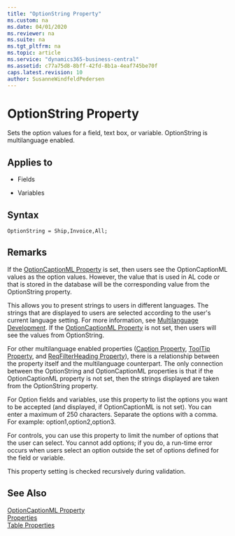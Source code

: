 ```yaml
---
title: "OptionString Property"
ms.custom: na
ms.date: 04/01/2020
ms.reviewer: na
ms.suite: na
ms.tgt_pltfrm: na
ms.topic: article
ms.service: "dynamics365-business-central"
ms.assetid: c77a75d8-8bff-42fd-8b1a-4eaf745be70f
caps.latest.revision: 10
author: SusanneWindfeldPedersen
---
```


 

# OptionString Property
Sets the option values for a field, text box, or variable. OptionString is multilanguage enabled.  

## Applies to  

-   Fields  

-   Variables  

## Syntax
```
OptionString = Ship,Invoice,All;
```

## Remarks  
 If the [OptionCaptionML Property](devenv-optioncaptionml-property.md) is set, then users see the OptionCaptionML values as the option values. However, the value that is used in AL code or that is stored in the database will be the corresponding value from the OptionString property.  

 This allows you to present strings to users in different languages. The strings that are displayed to users are selected according to the user's current language setting. For more information, see [Multilanguage Development](../devenv-Multilanguage-Development.md). If the [OptionCaptionML Property](devenv-optioncaptionml-property.md) is not set, then users will see the values from OptionString.  

 For other multilanguage enabled properties ([Caption Property](devenv-caption-property.md), [ToolTip Property](devenv-tooltip-property.md), and [ReqFilterHeading Property](devenv-reqfilterheading-property.md)), there is a relationship between the property itself and the multilanguage counterpart. The only connection between the OptionString and OptionCaptionML properties is that if the OptionCaptionML property is not set, then the strings displayed are taken from the OptionString property.  

 For Option fields and variables, use this property to list the options you want to be accepted (and displayed, if OptionCaptionML is not set). You can enter a maximum of 250 characters. Separate the options with a comma. For example: option1,option2,option3.  

 For controls, you can use this property to limit the number of options that the user can select. You cannot add options; if you do, a run-time error occurs when users select an option outside the set of options defined for the field or variable.  

 This property setting is checked recursively during validation.  

## See Also  
 [OptionCaptionML Property](devenv-optioncaptionml-property.md)  
 [Properties](devenv-properties.md)  
 [Table Properties](devenv-table-properties.md)  
